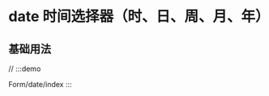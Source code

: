 

# date 时间选择器（时、日、周、月、年）

## 基础用法
// :::demo

Form/date/index
:::

<!-- @include: ./explain.md -->

